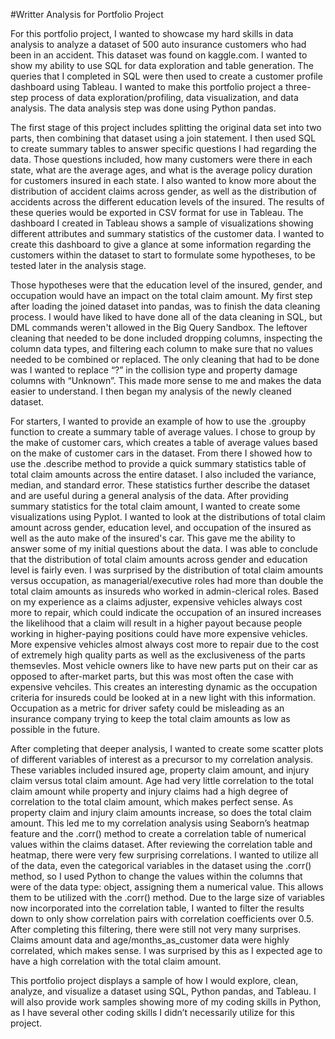 #Writter Analysis for Portfolio Project

For this portfolio project, I wanted to showcase my hard skills in data analysis to analyze a dataset of 500 auto insurance customers who had been in an accident. This dataset was found on kaggle.com. I wanted to show my ability to use SQL for data exploration and table generation. The queries that I completed in SQL were then used to create a customer profile dashboard using Tableau. I wanted to make this portfolio project a three-step process of data exploration/profiling, data visualization, and data analysis. The data analysis step was done using Python pandas. 

The first stage of this project includes splitting the original data set into two parts, then combining that dataset using a join statement. I then used SQL to create summary tables to answer specific questions I had regarding the data. Those questions included, how many customers were there in each state, what are the average ages, and what is the average policy duration for customers insured in each state. I also wanted to know more about the distribution of accident claims across gender, as well as the distribution of accidents across the different education levels of the insured. The results of these queries would be exported in CSV format for use in Tableau. The dashboard I created in Tableau shows a sample of visualizations showing different attributes and summary statistics of the customer data. I wanted to create this dashboard to give a glance at some information regarding the customers within the dataset to start to formulate some hypotheses, to be tested later in the analysis stage. 

Those hypotheses were that the education level of the insured, gender, and occupation would have an impact on the total claim amount. My first step after loading the joined dataset into pandas, was to finish the data cleaning process. I would have liked to have done all of the data cleaning in SQL, but DML commands weren't allowed in the Big Query Sandbox. The leftover cleaning that needed to be done included dropping columns, inspecting the column data types, and filtering each column to make sure that no values needed to be combined or replaced. The only cleaning that had to be done was I wanted to replace “?” in the collision type and property damage columns with “Unknown”. This made more sense to me and makes the data easier to understand. I then began my analysis of the newly cleaned dataset. 
	
For starters, I wanted to provide an example of how to use the .groupby function to create a summary table of average values. I chose to group by the make of customer cars, which creates a table of average values based on the make of customer cars in the dataset. From there I showed how to use the .describe method to provide a quick summary statistics table of total claim amounts across the entire dataset. I also included the variance, median, and standard error. These statistics further describe the dataset and are useful during a general analysis of the data. After providing summary statistics for the total claim amount, I wanted to create some visualizations using Pyplot. I wanted to look at the distributions of total claim amount across gender, education level, and occupation of the insured as well as the auto make of the insured's car. This gave me the ability to answer some of my initial questions about the data. I was able to conclude that the distribution of total claim amounts across gender and education level is fairly even. I was surprised by the distribution of total claim amounts versus occupation, as managerial/executive roles had more than double the total claim amounts as insureds who worked in admin-clerical roles. Based on my experience as a claims adjuster, expensive vehicles always cost more to repair, which could indicate the occupation of an insured increases the likelihood that a claim will result in a higher payout because people working in higher-paying positions could have more expensive vehicles. More expensive vehicles almost always cost more to repair due to the cost of extremely high quality parts as well as the exclusiveness of the parts themsevles. Most vehicle owners like to have new parts put on their car as opposed to after-market parts, but this was most often the case with expensive vehciles. This creates an interesting dynamic as the occupation criteria for insureds could be looked at in a new light with this information. Occupation as a metric for driver safety could be misleading as an insurance company trying to keep the total claim amounts as low as possible in the future.

After completing that deeper analysis, I wanted to create some scatter plots of different variables of interest as a precursor to my correlation analysis. These variables included insured age, property claim amount, and injury claim versus total claim amount. Age had very little correlation to the total claim amount while property and injury claims had a high degree of correlation to the total claim amount, which makes perfect sense. As property claim and injury claim amounts increase, so does the total claim amount. This led me to my correlation analysis using Seaborn’s heatmap feature and the .corr() method to create a correlation table of numerical values within the claims dataset. After reviewing the correlation table and heatmap, there were very few surprising correlations. I wanted to utilize all of the data, even the categorical variables in the dataset using the .corr() method, so I used Python to change the values within the columns that were of the data type: object, assigning them a numerical value. This allows them to be utilized with the .corr() method. Due to the large size of variables now incorporated into the correlation table, I wanted to filter the results down to only show correlation pairs with correlation coefficients over 0.5. After completing this filtering, there were still not very many surprises. Claims amount data and age/months_as_customer data were highly correlated, which makes sense. I was surprised by this as I expected age to have a high correlation with the total claim amount. 

This portfolio project displays a sample of how I would explore, clean, analyze, and visualize a dataset using SQL, Python pandas, and Tableau. I will also provide work samples showing more of my coding skills in Python, as I have several other coding skills I didn’t necessarily utilize for this project.

